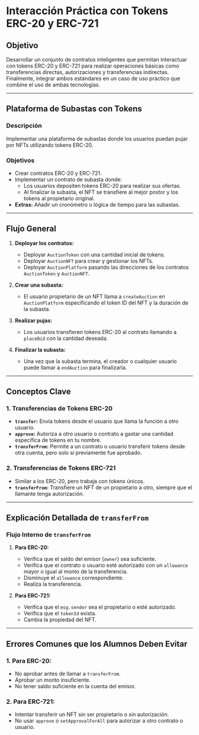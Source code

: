 # Interacción Práctica con Tokens ERC-20 y ERC-721

## **Objetivo**
Desarrollar un conjunto de contratos inteligentes que permitan interactuar con tokens ERC-20 y ERC-721 para realizar operaciones básicas como transferencias directas, autorizaciones y transferencias indirectas. Finalmente, integrar ambos estándares en un caso de uso práctico que combine el uso de ambas tecnologías.

---

## **Plataforma de Subastas con Tokens**

### **Descripción**
Implementar una plataforma de subastas donde los usuarios puedan pujar por NFTs utilizando tokens ERC-20.

### **Objetivos**
- Crear contratos ERC-20 y ERC-721.
- Implementar un contrato de subasta donde:
  - Los usuarios depositen tokens ERC-20 para realizar sus ofertas.
  - Al finalizar la subasta, el NFT se transfiere al mejor postor y los tokens al propietario original.
- **Extras:** Añadir un cronómetro o lógica de tiempo para las subastas.

---

## **Flujo General**

1. **Deployar los contratos:**
   - Deployar `AuctionToken` con una cantidad inicial de tokens.
   - Deployar `AuctionNFT` para crear y gestionar los NFTs.
   - Deployar `AuctionPlatform` pasando las direcciones de los contratos `AuctionToken` y `AuctionNFT`.

2. **Crear una subasta:**
   - El usuario propietario de un NFT llama a `createAuction` en `AuctionPlatform` especificando el token ID del NFT y la duración de la subasta.

3. **Realizar pujas:**
   - Los usuarios transfieren tokens ERC-20 al contrato llamando a `placeBid` con la cantidad deseada.

4. **Finalizar la subasta:**
   - Una vez que la subasta termina, el creador o cualquier usuario puede llamar a `endAuction` para finalizarla.

---

## **Conceptos Clave**

### **1. Transferencias de Tokens ERC-20**
- **`transfer`:** Envía tokens desde el usuario que llama la función a otro usuario.
- **`approve`:** Autoriza a otro usuario o contrato a gastar una cantidad específica de tokens en tu nombre.
- **`transferFrom`:** Permite a un contrato o usuario transferir tokens desde otra cuenta, pero solo si previamente fue aprobado.

### **2. Transferencias de Tokens ERC-721**
- Similar a los ERC-20, pero trabaja con tokens únicos.
- **`transferFrom`:** Transfiere un NFT de un propietario a otro, siempre que el llamante tenga autorización.

---

## **Explicación Detallada de `transferFrom`**

### **Flujo Interno de `transferFrom`**

1. **Para ERC-20:**
   - Verifica que el saldo del emisor (`owner`) sea suficiente.
   - Verifica que el contrato o usuario esté autorizado con un `allowance` mayor o igual al monto de la transferencia.
   - Disminuye el `allowance` correspondiente.
   - Realiza la transferencia.

2. **Para ERC-721:**
   - Verifica que el `msg.sender` sea el propietario o esté autorizado.
   - Verifica que el `tokenId` exista.
   - Cambia la propiedad del NFT.

---

## **Errores Comunes que los Alumnos Deben Evitar**

### **1. Para ERC-20:**
- No aprobar antes de llamar a `transferFrom`.
- Aprobar un monto insuficiente.
- No tener saldo suficiente en la cuenta del emisor.

### **2. Para ERC-721:**
- Intentar transferir un NFT sin ser propietario o sin autorización.
- No usar `approve` o `setApprovalForAll` para autorizar a otro contrato o usuario.
